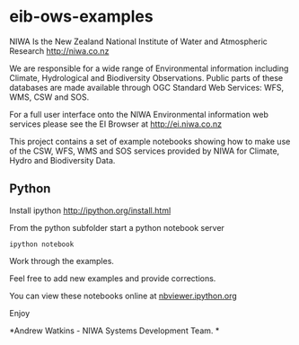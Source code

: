 eib-ows-examples
================

NIWA Is the New Zealand National Institute of Water and Atmospheric Research http://niwa.co.nz

We are responsible for a wide range of Environmental information including Climate, Hydrological and Biodiversity Observations. Public parts of these databases are made available through OGC Standard Web Services: WFS, WMS, CSW and SOS.

For a full user interface onto the NIWA Environmental information web services please see the EI Browser at http://ei.niwa.co.nz

This project contains a set of example notebooks showing how to make use of the CSW, WFS, WMS and SOS services provided by NIWA for Climate, Hydro and Biodiversity Data.

## Python
Install ipython http://ipython.org/install.html

From the python subfolder start a python notebook server

    ipython notebook

Work through the examples.

Feel free to add new examples and provide corrections.

You can view these notebooks online at
[nbviewer.ipython.org](http://nbviewer.ipython.org/github/EODP-NZ/eib-ows-examples/tree/master/python/)

Enjoy

*Andrew Watkins - NIWA Systems Development Team. *
